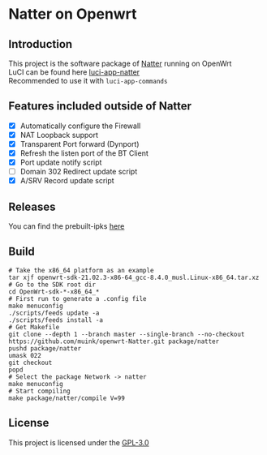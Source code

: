 Natter on Openwrt
=================

## Introduction
This project is the software package of [Natter][] running on OpenWrt  
LuCI can be found here [luci-app-natter](https://github.com/muink/luci-app-natter)  
Recommended to use it with `luci-app-commands`

## Features included outside of Natter
- [x] Automatically configure the Firewall
- [x] NAT Loopback support
- [x] Transparent Port forward (Dynport)
- [x] Refresh the listen port of the BT Client
- [x] Port update notify script
- [ ] Domain 302 Redirect update script
- [x] A/SRV Record update script

## Releases
You can find the prebuilt-ipks [here](https://fantastic-packages.github.io/packages/)

## Build

```shell
# Take the x86_64 platform as an example
tar xjf openwrt-sdk-21.02.3-x86-64_gcc-8.4.0_musl.Linux-x86_64.tar.xz
# Go to the SDK root dir
cd OpenWrt-sdk-*-x86_64_*
# First run to generate a .config file
make menuconfig
./scripts/feeds update -a
./scripts/feeds install -a
# Get Makefile
git clone --depth 1 --branch master --single-branch --no-checkout https://github.com/muink/openwrt-Natter.git package/natter
pushd package/natter
umask 022
git checkout
popd
# Select the package Network -> natter
make menuconfig
# Start compiling
make package/natter/compile V=99
```

## License
This project is licensed under the [GPL-3.0](https://www.gnu.org/licenses/gpl-3.0.html)

  [Natter]: https://github.com/MikeWang000000/Natter

